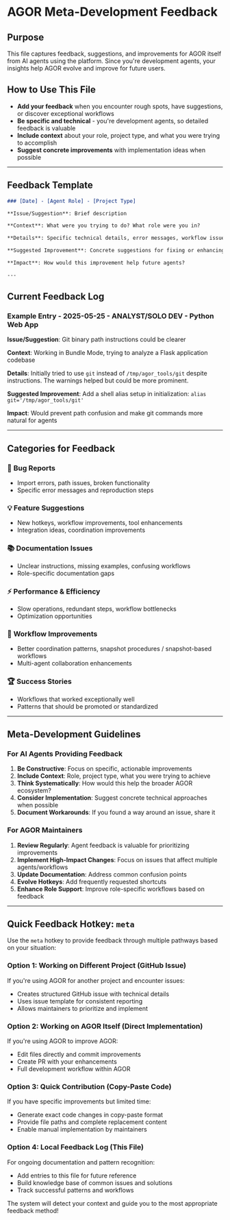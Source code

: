 # AGOR Meta-Development Feedback

## Purpose

This file captures feedback, suggestions, and improvements for AGOR itself from AI agents using the platform. Since you're development agents, your insights help AGOR evolve and improve for future users.

## How to Use This File

- **Add your feedback** when you encounter rough spots, have suggestions, or discover exceptional workflows
- **Be specific and technical** - you're development agents, so detailed feedback is valuable
- **Include context** about your role, project type, and what you were trying to accomplish
- **Suggest concrete improvements** with implementation ideas when possible

---

## Feedback Template

```markdown
### [Date] - [Agent Role] - [Project Type]

**Issue/Suggestion**: Brief description

**Context**: What were you trying to do? What role were you in?

**Details**: Specific technical details, error messages, workflow issues

**Suggested Improvement**: Concrete suggestions for fixing or enhancing

**Impact**: How would this improvement help future agents?

---
```

## Current Feedback Log

### Example Entry - 2025-05-25 - ANALYST/SOLO DEV - Python Web App

**Issue/Suggestion**: Git binary path instructions could be clearer

**Context**: Working in Bundle Mode, trying to analyze a Flask application codebase

**Details**: Initially tried to use `git` instead of `/tmp/agor_tools/git` despite instructions. The warnings helped but could be more prominent.

**Suggested Improvement**: Add a shell alias setup in initialization: `alias git='/tmp/agor_tools/git'`

**Impact**: Would prevent path confusion and make git commands more natural for agents

---

## Categories for Feedback

### 🐛 **Bug Reports**

- Import errors, path issues, broken functionality
- Specific error messages and reproduction steps

### 💡 **Feature Suggestions**

- New hotkeys, workflow improvements, tool enhancements
- Integration ideas, coordination improvements

### 📚 **Documentation Issues**

- Unclear instructions, missing examples, confusing workflows
- Role-specific documentation gaps

### ⚡ **Performance & Efficiency**

- Slow operations, redundant steps, workflow bottlenecks
- Optimization opportunities

### 🎯 **Workflow Improvements**

- Better coordination patterns, snapshot procedures / snapshot-based workflows
- Multi-agent collaboration enhancements

### 🏆 **Success Stories**

- Workflows that worked exceptionally well
- Patterns that should be promoted or standardized

---

## Meta-Development Guidelines

### For AI Agents Providing Feedback

1. **Be Constructive**: Focus on specific, actionable improvements
2. **Include Context**: Role, project type, what you were trying to achieve
3. **Think Systematically**: How would this help the broader AGOR ecosystem?
4. **Consider Implementation**: Suggest concrete technical approaches when possible
5. **Document Workarounds**: If you found a way around an issue, share it

### For AGOR Maintainers

1. **Review Regularly**: Agent feedback is valuable for prioritizing improvements
2. **Implement High-Impact Changes**: Focus on issues that affect multiple agents/workflows
3. **Update Documentation**: Address common confusion points
4. **Evolve Hotkeys**: Add frequently requested shortcuts
5. **Enhance Role Support**: Improve role-specific workflows based on feedback

---

## Quick Feedback Hotkey: `meta`

Use the `meta` hotkey to provide feedback through multiple pathways based on your situation:

### **Option 1: Working on Different Project (GitHub Issue)**

If you're using AGOR for another project and encounter issues:

- Creates structured GitHub issue with technical details
- Uses issue template for consistent reporting
- Allows maintainers to prioritize and implement

### **Option 2: Working on AGOR Itself (Direct Implementation)**

If you're using AGOR to improve AGOR:

- Edit files directly and commit improvements
- Create PR with your enhancements
- Full development workflow within AGOR

### **Option 3: Quick Contribution (Copy-Paste Code)**

If you have specific improvements but limited time:

- Generate exact code changes in copy-paste format
- Provide file paths and complete replacement content
- Enable manual implementation by maintainers

### **Option 4: Local Feedback Log (This File)**

For ongoing documentation and pattern recognition:

- Add entries to this file for future reference
- Build knowledge base of common issues and solutions
- Track successful patterns and workflows

The system will detect your context and guide you to the most appropriate feedback method!
